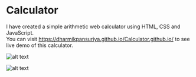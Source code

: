 # Calculator
I have created a simple arithmetic web calculator using HTML, CSS and JavaScript. <br>
You can visit https://dharmikpansuriya.github.io/Calculator.github.io/ to see live demo of this calculator.


![alt text](https://github.com/DharmikPansuriya/Calculator/blob/main/Screenshot%20(8).png)

![alt text](https://github.com/DharmikPansuriya/Calculator/blob/main/Screenshot%20(7).png)
